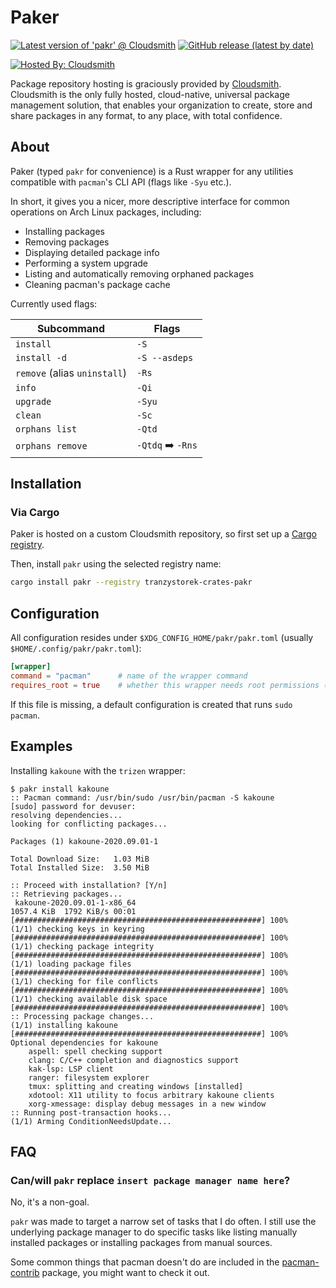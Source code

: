 # Paker

[![Latest version of 'pakr' @ Cloudsmith](https://api-prd.cloudsmith.io/v1/badges/version/tranzystorek-crates/pakr/cargo/pakr/latest/x/?render=true&show_latest=true)](https://cloudsmith.io/~tranzystorek-crates/repos/pakr/packages/detail/cargo/pakr/latest/)
[![GitHub release (latest by date)](https://img.shields.io/github/v/release/tranzystorek-io/pakr)](https://github.com/tranzystorek-io/pakr/releases/latest)

[![Hosted By: Cloudsmith](https://img.shields.io/badge/OSS%20hosting%20by-cloudsmith-blue?logo=cloudsmith&style=for-the-badge)](https://cloudsmith.com)

Package repository hosting is graciously provided by  [Cloudsmith](https://cloudsmith.com).
Cloudsmith is the only fully hosted, cloud-native, universal package management solution, that
enables your organization to create, store and share packages in any format, to any place, with total
confidence.

## About

Paker (typed `pakr` for convenience) is a Rust wrapper for any utilities
compatible with `pacman`'s CLI API (flags like `-Syu` etc.).

In short, it gives you a nicer, more descriptive interface for common
operations on Arch Linux packages, including:

- Installing packages
- Removing packages
- Displaying detailed package info
- Performing a system upgrade
- Listing and automatically removing orphaned packages
- Cleaning pacman's package cache

Currently used flags:

| Subcommand                    | Flags                        |
| ----------------------------- | ---------------------------- |
| `install`                     | `-S`                         |
| `install -d`                  | `-S --asdeps`                |
| `remove` (alias `uninstall`)  | `-Rs`                        |
| `info`                        | `-Qi`                        |
| `upgrade`                     | `-Syu`                       |
| `clean`                       | `-Sc`                        |
| `orphans list`                | `-Qtd`                       |
| `orphans remove`              | `-Qtdq` :arrow_right: `-Rns` |

## Installation

### Via Cargo

Paker is hosted on a custom Cloudsmith repository, so first set up a
[Cargo registry](https://cloudsmith.io/~tranzystorek-crates/repos/pakr/setup/#formats-cargo).

Then, install `pakr` using the selected registry name:

```sh
cargo install pakr --registry tranzystorek-crates-pakr
```

## Configuration

All configuration resides under `$XDG_CONFIG_HOME/pakr/pakr.toml` (usually `$HOME/.config/pakr/pakr.toml`):

```toml
[wrapper]
command = "pacman"      # name of the wrapper command
requires_root = true    # whether this wrapper needs root permissions (granted via sudo)
```

If this file is missing, a default configuration is created that runs `sudo pacman`.

## Examples

Installing `kakoune` with the `trizen` wrapper:

```console
$ pakr install kakoune
:: Pacman command: /usr/bin/sudo /usr/bin/pacman -S kakoune
[sudo] password for devuser:
resolving dependencies...
looking for conflicting packages...

Packages (1) kakoune-2020.09.01-1

Total Download Size:   1.03 MiB
Total Installed Size:  3.50 MiB

:: Proceed with installation? [Y/n]
:: Retrieving packages...
 kakoune-2020.09.01-1-x86_64                                     1057.4 KiB  1792 KiB/s 00:01 [#######################################################] 100%
(1/1) checking keys in keyring                                                                [#######################################################] 100%
(1/1) checking package integrity                                                              [#######################################################] 100%
(1/1) loading package files                                                                   [#######################################################] 100%
(1/1) checking for file conflicts                                                             [#######################################################] 100%
(1/1) checking available disk space                                                           [#######################################################] 100%
:: Processing package changes...
(1/1) installing kakoune                                                                      [#######################################################] 100%
Optional dependencies for kakoune
    aspell: spell checking support
    clang: C/C++ completion and diagnostics support
    kak-lsp: LSP client
    ranger: filesystem explorer
    tmux: splitting and creating windows [installed]
    xdotool: X11 utility to focus arbitrary kakoune clients
    xorg-xmessage: display debug messages in a new window
:: Running post-transaction hooks...
(1/1) Arming ConditionNeedsUpdate...
```

## FAQ

### Can/will `pakr` replace `insert package manager name here`?

No, it's a non-goal.

`pakr` was made to target a narrow set of tasks that I do often.
I still use the underlying package manager to do specific tasks
like listing manually installed packages or installing packages from manual sources.

Some common things that pacman doesn't do are included
in the [pacman-contrib](https://git.archlinux.org/pacman-contrib.git/about/) package,
you might want to check it out.
